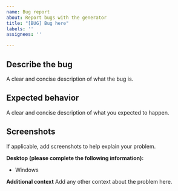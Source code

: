 ```yaml
---
name: Bug report
about: Report bugs with the generator
title: "[BUG] Bug here"
labels: ''
assignees: ''

---
```


## **Describe the bug**
A clear and concise description of what the bug is.

## **Expected behavior**
A clear and concise description of what you expected to happen.

## **Screenshots**
If applicable, add screenshots to help explain your problem.

**Desktop (please complete the following information):**
- Windows

**Additional context**
Add any other context about the problem here.
